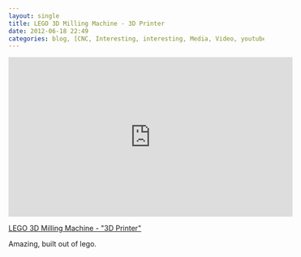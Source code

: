 ```yaml
---
layout: single
title: LEGO 3D Milling Machine - 3D Printer
date: 2012-06-18 22:49
categories: blog, [CNC, Interesting, interesting, Media, Video, youtube]
---
```

<iframe width="560" height="315" src="http://www.youtube.com/embed/pX1cO2XhMrg" frameborder="0" allowfullscreen></iframe>

<a href="http://youtu.be/pX1cO2XhMrg">LEGO 3D Milling Machine - "3D Printer"</a>

Amazing, built out of lego.
